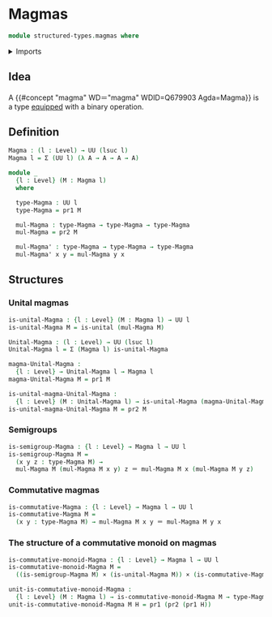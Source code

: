 # Magmas

```agda
module structured-types.magmas where
```

<details><summary>Imports</summary>

```agda
open import foundation.cartesian-product-types
open import foundation.dependent-pair-types
open import foundation.identity-types
open import foundation.unital-binary-operations
open import foundation.universe-levels
```

</details>

## Idea

A {{#concept "magma" WD＝"magma" WDID=Q679903 Agda=Magma}} is a type
[equipped](foundation.structure.md) with a binary operation.

## Definition

```agda
Magma : (l : Level) → UU (lsuc l)
Magma l = Σ (UU l) (λ A → A → A → A)

module _
  {l : Level} (M : Magma l)
  where

  type-Magma : UU l
  type-Magma = pr1 M

  mul-Magma : type-Magma → type-Magma → type-Magma
  mul-Magma = pr2 M

  mul-Magma' : type-Magma → type-Magma → type-Magma
  mul-Magma' x y = mul-Magma y x
```

## Structures

### Unital magmas

```agda
is-unital-Magma : {l : Level} (M : Magma l) → UU l
is-unital-Magma M = is-unital (mul-Magma M)

Unital-Magma : (l : Level) → UU (lsuc l)
Unital-Magma l = Σ (Magma l) is-unital-Magma

magma-Unital-Magma :
  {l : Level} → Unital-Magma l → Magma l
magma-Unital-Magma M = pr1 M

is-unital-magma-Unital-Magma :
  {l : Level} (M : Unital-Magma l) → is-unital-Magma (magma-Unital-Magma M)
is-unital-magma-Unital-Magma M = pr2 M
```

### Semigroups

```agda
is-semigroup-Magma : {l : Level} → Magma l → UU l
is-semigroup-Magma M =
  (x y z : type-Magma M) →
  mul-Magma M (mul-Magma M x y) z ＝ mul-Magma M x (mul-Magma M y z)
```

### Commutative magmas

```agda
is-commutative-Magma : {l : Level} → Magma l → UU l
is-commutative-Magma M =
  (x y : type-Magma M) → mul-Magma M x y ＝ mul-Magma M y x
```

### The structure of a commutative monoid on magmas

```agda
is-commutative-monoid-Magma : {l : Level} → Magma l → UU l
is-commutative-monoid-Magma M =
  ((is-semigroup-Magma M) × (is-unital-Magma M)) × (is-commutative-Magma M)

unit-is-commutative-monoid-Magma :
  {l : Level} (M : Magma l) → is-commutative-monoid-Magma M → type-Magma M
unit-is-commutative-monoid-Magma M H = pr1 (pr2 (pr1 H))
```
